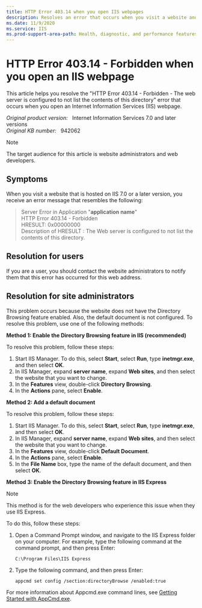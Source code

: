 ```yaml
---
title: HTTP Error 403.14 when you open IIS webpages
description: Resolves an error that occurs when you visit a website and receive an HTTP 403.14 message: The web server is configured to not list the contents of this directory.
ms.date: 11/9/2020
ms.service: IIS
ms.prod-support-area-path: Health, diagnostic, and performance features
---
```

# HTTP Error 403.14 - Forbidden when you open an IIS webpage

This article helps you resolve the "HTTP Error 403.14 - Forbidden - The web server is configured to not list the contents of this directory" error that occurs when you open an Internet Information Services (IIS) webpage.

_Original product version:_ &nbsp; Internet Information Services 7.0 and later versions  
_Original KB number:_ &nbsp; 942062

> [!NOTE]
> The target audience for this article is website administrators and web developers.

## Symptoms

When you visit a website that is hosted on IIS 7.0 or a later version, you receive an error message that resembles the following:

> Server Error in Application "**application name**"  
> HTTP Error 403.14 - Forbidden  
> HRESULT: 0x00000000  
> Description of HRESULT : The Web server is configured to not list the contents of this directory.

## Resolution for users

If you are a user, you should contact the website administrators to notify them that this error has occurred for this web address.

## Resolution for site administrators

This problem occurs because the website does not have the Directory Browsing feature enabled. Also, the default document is not configured. To resolve this problem, use one of the following methods:

**Method 1: Enable the Directory Browsing feature in IIS (recommended)**

To resolve this problem, follow these steps:

1. Start IIS Manager. To do this, select **Start**, select **Run**, type **inetmgr.exe**, and then select **OK**.
2. In IIS Manager, expand **server name**, expand **Web sites**, and then select the website that you want to change.
3. In the **Features** view, double-click **Directory Browsing**.
4. In the **Actions** pane, select **Enable**.

**Method 2: Add a default document**

To resolve this problem, follow these steps:

1. Start IIS Manager. To do this, select **Start**, select **Run**, type **inetmgr.exe**, and then select **OK**.
2. In IIS Manager, expand **server name**, expand **Web sites**, and then select the website that you want to change.
3. In the **Features** view, double-click **Default Document**.
4. In the **Actions** pane, select **Enable**.
5. In the **File Name** box, type the name of the default document, and then select **OK**.

**Method 3: Enable the Directory Browsing feature in IIS Express**

> [!NOTE]
> This method is for the web developers who experience this issue when they use IIS Express.

To do this, follow these steps:

1. Open a Command Prompt window, and navigate to the IIS Express folder on your computer. For example, type the following command at the command prompt, and then press Enter:

    ```console
    C:\Program Files\IIS Express
    ```

2. Type the following command, and then press Enter:

    ```console
    appcmd set config /section:directoryBrowse /enabled:true
    ```

For more information about Appcmd.exe command lines, see [Getting Started with AppCmd.exe](/iis/get-started/getting-started-with-iis/getting-started-with-appcmdexe).
